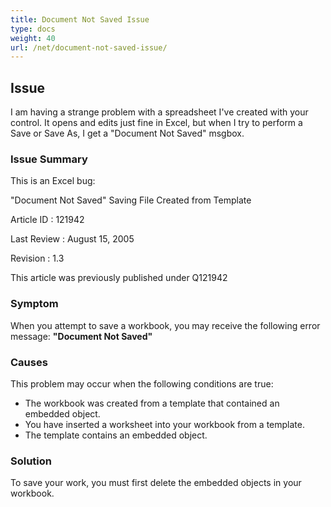 ```yaml
---
title: Document Not Saved Issue
type: docs
weight: 40
url: /net/document-not-saved-issue/
---
```


## **Issue**
I am having a strange problem with a spreadsheet I've created with your control. It opens and edits just fine in Excel, but when I try to perform a Save or Save As, I get a "Document Not Saved" msgbox.
### **Issue Summary**
This is an Excel bug: 

"Document Not Saved" Saving File Created from Template

Article ID : 121942

Last Review : August 15, 2005

Revision : 1.3

This article was previously published under Q121942
### **Symptom**
When you attempt to save a workbook, you may receive the following error message: **"Document Not Saved"**
### **Causes**
This problem may occur when the following conditions are true:

- The workbook was created from a template that contained an embedded object.
- You have inserted a worksheet into your workbook from a template.
- The template contains an embedded object.
### **Solution**
To save your work, you must first delete the embedded objects in your workbook.

